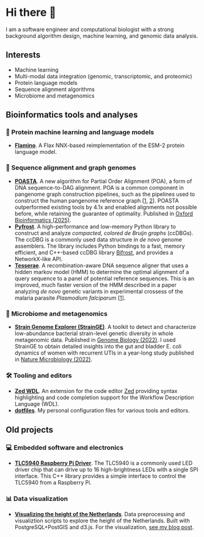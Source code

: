 # Hi there 👋

I am a software engineer and computational biologist with a strong background
algorithm design, machine learning, and genomic data analysis.

## Interests

* Machine learning
* Multi-modal data integration (genomic, transcriptomic, and proteomic)
* Protein language models
* Sequence alignment algorithms
* Microbiome and metagenomics

## Bioinformatics tools and analyses

### 🤖 Protein machine learning and language models

* **[Flamino](https://github.com/lrvdijk/flamino)**. A Flax NNX-based reimplementation of the ESM-2 protein language model.

### 🧬 Sequence alignment and graph genomes

* **[POASTA](https://github.com/lrvdijk/poasta)**. A new algorithm for Partial Order Alignment (POA), a form of DNA sequence-to-DAG alignment.
POA is a common component in pangenome graph construction pipelines, such as the pipelines used to construct the human pangenome reference graph \[[1](https://www.nature.com/articles/s41587-023-01793-w), [2](https://www.nature.com/articles/s41592-024-02430-3)\].
POASTA outperformed existing tools by 4.1x and enabled alignments not possible before, while retaining the guarantee of optimality. Published in [Oxford Bioinformatics (2025)](https://academic.oup.com/bioinformatics/article/41/1/btae757/7942505).
* **[Pyfrost](https://github.com/lrvdijk/pyfrost)**. A high-performance and low-memory Python library to construct and analyze _compacted, colored de Bruijn graphs_ (ccDBGs).
The ccDBG is a commonly used data structure in _de novo_ genome assemblers.
The library includes Python bindings to a fast, memory efficient, and C++-based ccDBG library [Bifrost](https://github.com/pmelsted/bifrost), and provides a NetworkX-like API.
* **[Tesserae](https://github.com/castcollab/tesserae2)**. A recombination-aware DNA sequence aligner that uses a hidden markov model (HMM) to determine the optimal alignment of a query sequence to a panel of potential reference sequences. This is an improved, much faster version of the HMM described in a paper analyzing _de novo_ genetic variants in experimental crossess of the malaria parasite _Plasmodium falciparum_ \[[1](https://genome.cshlp.org/content/30/8/1154.long)\].

### 💩 Microbiome and metagenomics

* **[Strain Genome Explorer (StrainGE)](https://gitub.com/broadinstitute/strainge)**. A toolkit to detect and characterize low-abundance bacterial strain-level genetic diversity in whole metagenomic data.
Published in [Genome Biology (2022)](https://genomebiology.biomedcentral.com/articles/10.1186/s13059-022-02630-0). I used StrainGE to obtain detailed insights into the gut and bladder E. coli dynamics of women with recurrent UTIs in a year-long study published in [Nature Microbiology (2022)](https://www.nature.com/articles/s41564-022-01107-x).

### 🛠️ Tooling and editors

* **[Zed WDL](https://github.com/broadinstitute/zed-wdl)**. An extension for the code editor [Zed](https://zed.dev/) providing syntax highlighting and code completion support for the Workflow Description Language (WDL).
* **[dotfiles](https://github.com/lrvdijk/dotfiles)**. My personal configuration files for various tools and editors.

## Old projects

### 💻 Embedded software and electronics

* **[TLC5940 Raspberry Pi Driver](https://github.com/lrvdijk/tlc5940-raspberry)**. The TLC5940 is a commonly used LED driver chip that can drive up to 16 high-brightness LEDs with a single SPI interface. This C++ library provides a simple interface to control the TLC5940 from a Raspberry Pi.

### 📊 Data visualization

* **[Visualizing the height of the Netherlands](https://github.com/lrvdijk/nl-height)**. Data preprocessing and visualiztion scripts to explore the height of the Netherlands. Built with PostgreSQL+PostGIS and d3.js. For the visualization, [see my blog post](https://lucasvandijk.nl/2018/02/visualizing-the-height-of-the-netherlands/).
